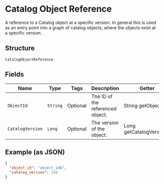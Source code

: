 
# Catalog Object Reference

A reference to a Catalog object at a specific version. In general this is
used as an entry point into a graph of catalog objects, where the objects exist
at a specific version.

## Structure

`CatalogObjectReference`

## Fields

| Name | Type | Tags | Description | Getter |
|  --- | --- | --- | --- | --- |
| `ObjectId` | `String` | Optional | The ID of the referenced object. | String getObjectId() |
| `CatalogVersion` | `Long` | Optional | The version of the object. | Long getCatalogVersion() |

## Example (as JSON)

```json
{
  "object_id": "object_id8",
  "catalog_version": 126
}
```

